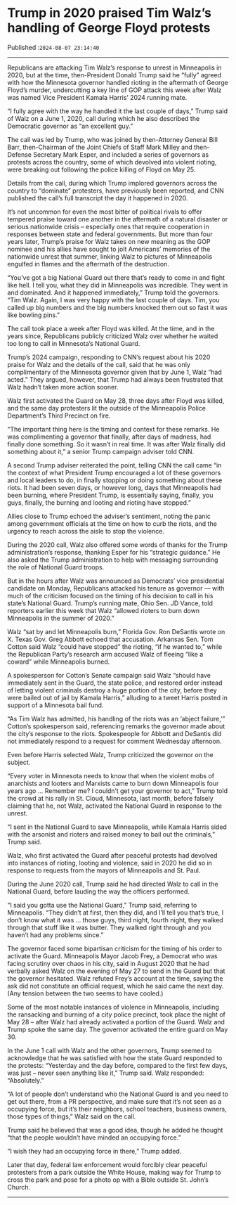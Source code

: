 # Trump in 2020 praised Tim Walz’s handling of George Floyd protests

Published :`2024-08-07 23:14:40`

---

Republicans are attacking Tim Walz’s response to unrest in Minneapolis in 2020, but at the time, then-President Donald Trump said he “fully” agreed with how the Minnesota governor handled rioting in the aftermath of George Floyd’s murder, undercutting a key line of GOP attack this week after Walz was named Vice President Kamala Harris’ 2024 running mate.

“I fully agree with the way he handled it the last couple of days,” Trump said of Walz on a June 1, 2020, call during which he also described the Democratic governor as “an excellent guy.”

The call was led by Trump, who was joined by then-Attorney General Bill Barr, then-Chairman of the Joint Chiefs of Staff Mark Milley and then-Defense Secretary Mark Esper, and included a series of governors as protests across the country, some of which devolved into violent rioting, were breaking out following the police killing of Floyd on May 25.

Details from the call, during which Trump implored governors across the country to “dominate” protesters, have previously been reported, and CNN published the call’s full transcript the day it happened in 2020.

It’s not uncommon for even the most bitter of political rivals to offer tempered praise toward one another in the aftermath of a natural disaster or serious nationwide crisis – especially ones that require cooperation in responses between state and federal governments. But more than four years later, Trump’s praise for Walz takes on new meaning as the GOP nominee and his allies have sought to jolt Americans’ memories of the nationwide unrest that summer, linking Walz to pictures of Minneapolis engulfed in flames and the aftermath of the destruction.

“You’ve got a big National Guard out there that’s ready to come in and fight like hell. I tell you, what they did in Minneapolis was incredible. They went in and dominated. And it happened immediately,” Trump told the governors. “Tim Walz. Again, I was very happy with the last couple of days. Tim, you called up big numbers and the big numbers knocked them out so fast it was like bowling pins.”

The call took place a week after Floyd was killed. At the time, and in the years since, Republicans publicly criticized Walz over whether he waited too long to call in Minnesota’s National Guard.

Trump’s 2024 campaign, responding to CNN’s request about his 2020 praise for Walz and the details of the call, said that he was only complimentary of the Minnesota governor given that by June 1, Walz “had acted.” They argued, however, that Trump had always been frustrated that Walz hadn’t taken more action sooner.

Walz first activated the Guard on May 28, three days after Floyd was killed, and the same day protesters lit the outside of the Minneapolis Police Department’s Third Precinct on fire.

“The important thing here is the timing and context for these remarks. He was complimenting a governor that finally, after days of madness, had finally done something. So it wasn’t in real time. It was after Walz finally did something about it,” a senior Trump campaign adviser told CNN.

A second Trump adviser reiterated the point, telling CNN the call came “in the context of what President Trump encouraged a lot of these governors and local leaders to do, in finally stopping or doing something about these riots. It had been seven days, or however long, days that Minneapolis had been burning, where President Trump, is essentially saying, finally, you guys, finally, the burning and looting and rioting have stopped.”

Allies close to Trump echoed the adviser’s sentiment, noting the panic among government officials at the time on how to curb the riots, and the urgency to reach across the aisle to stop the violence.

During the 2020 call, Walz also offered some words of thanks for the Trump administration’s response, thanking Esper for his “strategic guidance.” He also asked the Trump administration to help with messaging surrounding the role of National Guard troops.

But in the hours after Walz was announced as Democrats’ vice presidential candidate on Monday, Republicans attacked his tenure as governor — with much of the criticism focused on the timing of his decision to call in his state’s National Guard. Trump’s running mate, Ohio Sen. JD Vance, told reporters earlier this week that Walz “allowed rioters to burn down Minneapolis in the summer of 2020.”

Walz “sat by and let Minneapolis burn,” Florida Gov. Ron DeSantis wrote on X. Texas Gov. Greg Abbott echoed that accusation. Arkansas Sen. Tom Cotton said Walz “could have stopped” the rioting, “if he wanted to,” while the Republican Party’s research arm accused Walz of fleeing “like a coward” while Minneapolis burned.

A spokesperson for Cotton’s Senate campaign said Walz “should have immediately sent in the Guard, the state police, and restored order instead of letting violent criminals destroy a huge portion of the city, before they were bailed out of jail by Kamala Harris,” alluding to a tweet Harris posted in support of a Minnesota bail fund.

“As Tim Walz has admitted, his handling of the riots was an ‘abject failure,’” Cotton’s spokesperson said, referencing remarks the governor made about the city’s response to the riots. Spokespeople for Abbott and DeSantis did not immediately respond to a request for comment Wednesday afternoon.

Even before Harris selected Walz, Trump criticized the governor on the subject.

“Every voter in Minnesota needs to know that when the violent mobs of anarchists and looters and Marxists came to burn down Minneapolis four years ago … Remember me? I couldn’t get your governor to act,” Trump told the crowd at his rally in St. Cloud, Minnesota, last month, before falsely claiming that he, not Walz, activated the National Guard in response to the unrest.

“I sent in the National Guard to save Minneapolis, while Kamala Harris sided with the arsonist and rioters and raised money to bail out the criminals,” Trump said.

Walz, who first activated the Guard after peaceful protests had devolved into instances of rioting, looting and violence, said in 2020 he did so in response to requests from the mayors of Minneapolis and St. Paul.

During the June 2020 call, Trump said he had directed Walz to call in the National Guard, before lauding the way the officers performed.

“I said you gotta use the National Guard,” Trump said, referring to Minneapolis. “They didn’t at first, then they did, and I’ll tell you that’s true, I don’t know what it was … those guys, third night, fourth night, they walked through that stuff like it was butter. They walked right through and you haven’t had any problems since.”

The governor faced some bipartisan criticism for the timing of his order to activate the Guard. Minneapolis Mayor Jacob Frey, a Democrat who was facing scrutiny over chaos in his city, said in August 2020 that he had verbally asked Walz on the evening of May 27 to send in the Guard but that the governor hesitated. Walz refuted Frey’s account at the time, saying the ask did not constitute an official request, which he said came the next day. (Any tension between the two seems to have cooled.)

Some of the most notable instances of violence in Minneapolis, including the ransacking and burning of a city police precinct, took place the night of May 28 – after Walz had already activated a portion of the Guard. Walz and Trump spoke the same day. The governor activated the entire guard on May 30.

In the June 1 call with Walz and the other governors, Trump seemed to acknowledge that he was satisfied with how the state Guard responded to the protests: “Yesterday and the day before, compared to the first few days, was just – never seen anything like it,” Trump said. Walz responded: “Absolutely.”

“A lot of people don’t understand who the National Guard is and you need to get out there, from a PR perspective, and make sure that it’s not seen as a occupying force, but it’s their neighbors, school teachers, business owners, those types of things,” Walz said on the call.

Trump said he believed that was a good idea, though he added he thought “that the people wouldn’t have minded an occupying force.”

“I wish they had an occupying force in there,” Trump added.

Later that day, federal law enforcement would forcibly clear peaceful protesters from a park outside the White House, making way for Trump to cross the park and pose for a photo op with a Bible outside St. John’s Church.

---

